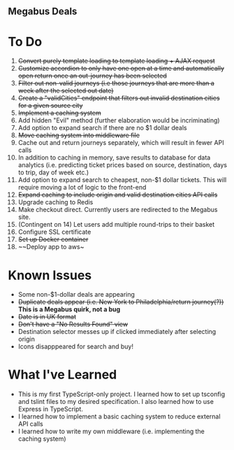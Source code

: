## Megabus Deals

# To Do
1. ~~Convert purely template loading to template loading + AJAX request~~
2. ~~Customize accordion to only have one open at a time and automatically open return once an out-journey has been selected~~
3. ~~Filter out non-valid journeys (i.e those journeys that are more than a week after the selected out date)~~
4. ~~Create a "validCities" endpoint that filters out invalid destination cities for a given source city~~
5. ~~Implement a caching system~~
6. Add hidden "Evil" method (further elaboration would be incriminating)
7. Add option to expand search if there are no $1 dollar deals
8. ~~Move caching system into middleware file~~
9. Cache out and return journeys separately, which will result in fewer API calls
10. In addition to caching in memory, save results to database for data analytics (i.e. predicting ticket prices based on source, destination, days to trip, day of week etc.) 
11. Add option to expand search to cheapest, non-$1 dollar tickets. This will require moving a lot of logic to the front-end
12. ~~Expand caching to include origin and valid destination cities API calls~~
13. Upgrade caching to Redis
14. Make checkout direct. Currently users are redirected to the Megabus site.
15. (Contingent on 14) Let users add multiple round-trips to their basket
16. Configure SSL certificate
17. ~~Set up Docker container~~
18. ~~Deploy app to aws~

# Known Issues
- Some non-$1-dollar deals are appearing
- ~~Duplicate deals appear (i.e. New York to Philadelphia/return journey(?))~~ **This is a Megabus quirk, not a bug**
- ~~Date is in UK format~~
- ~~Don't have a "No Results Found" view~~
- Destination selector messes up if clicked immediately after selecting origin
- Icons disapppeared for search and buy!

# What I've Learned
- This is my first TypeScript-only project. I learned how to set up tsconfig and tslint files to my desired specification. I also learned how to use Express in TypeScript.
- I learned how to implement a basic caching system to reduce external API calls
- I learned how to write my own middleware (i.e. implementing the caching system)
